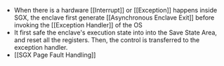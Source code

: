 - When there is a hardware [[Interrupt]] or [[Exception]] happens inside SGX, the enclave first generate [[Asynchronous Enclave Exit]] before invoking the [[Exception Handler]] of the OS
- It first safe the enclave's execution state into into the Save State Area, and reset all the registers. Then, the control is transferred to the exception handler.
- [[SGX Page Fault Handling]] 
